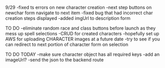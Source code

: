 9/29
-fixed ts errors on new character creation
-next step buttons on newchar form navigate to next item
-fixed bug that had incorrect char creation steps displayed
-added imgUrl to description form

TO DO
-eliminate random race and class buttons before launch as they mess up spell selections
-CRUD for created characters
-hopefully set up AWS for uploading CHARACTER images at a future date
-try to see if you can redirect to next portion of character form on selection


TO DO TODAY
-make sure character object has all required keys
-add an imageUrl?
-send the json to the backend route
